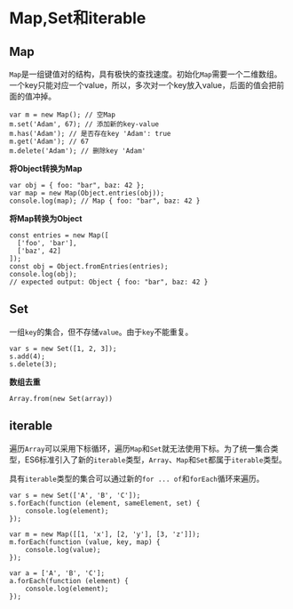 # Map,Set和iterable

## Map

`Map`是一组键值对的结构，具有极快的查找速度。初始化`Map`需要一个二维数组。 一个key只能对应一个value，所以，多次对一个key放入value，后面的值会把前面的值冲掉。

```text
var m = new Map(); // 空Map
m.set('Adam', 67); // 添加新的key-value
m.has('Adam'); // 是否存在key 'Adam': true
m.get('Adam'); // 67
m.delete('Adam'); // 删除key 'Adam'
```

**将Object转换为Map**

```text
var obj = { foo: "bar", baz: 42 };
var map = new Map(Object.entries(obj));
console.log(map); // Map { foo: "bar", baz: 42 }
```

**将Map转换为Object**

```text
const entries = new Map([
  ['foo', 'bar'],
  ['baz', 42]
]);
const obj = Object.fromEntries(entries);
console.log(obj);
// expected output: Object { foo: "bar", baz: 42 }
```

## Set

一组`key`的集合，但不存储`value`。由于`key`不能重复。

```text
var s = new Set([1, 2, 3]);
s.add(4);
s.delete(3);
```

**数组去重**

```text
Array.from(new Set(array))
```

## iterable

遍历`Array`可以采用下标循环，遍历`Map`和`Set`就无法使用下标。为了统一集合类型，ES6标准引入了新的`iterable`类型，`Array`、`Map`和`Set`都属于`iterable`类型。

具有`iterable`类型的集合可以通过新的`for ... of`和`forEach`循环来遍历。

```text
var s = new Set(['A', 'B', 'C']);
s.forEach(function (element, sameElement, set) {
    console.log(element);
});

var m = new Map([[1, 'x'], [2, 'y'], [3, 'z']]);
m.forEach(function (value, key, map) {
    console.log(value);
});

var a = ['A', 'B', 'C'];
a.forEach(function (element) {
    console.log(element);
});
```

